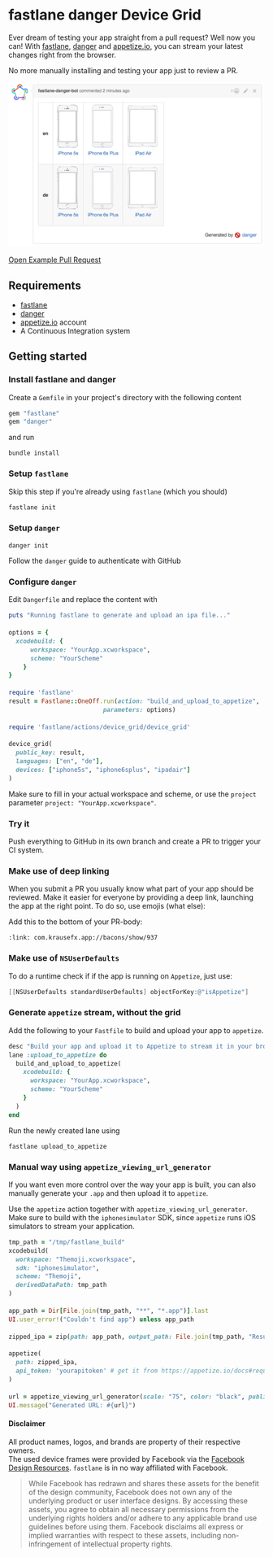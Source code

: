 # fastlane danger Device Grid

Ever dream of testing your app straight from a pull request? Well now you can! With [fastlane](https://fastlane.tools), [danger](https://github.com/danger/danger) and [appetize.io](https://appetize.io/), you can stream your latest changes right from the browser.

No more manually installing and testing your app just to review a PR.

![assets/GridExampleScreenshot.png](assets/GridExampleScreenshot.png)

[Open Example Pull Request](https://github.com/Themoji/ios/pull/12#issuecomment-215836315)

## Requirements

- [fastlane](https://fastlane.tools)
- [danger](https://github.com/danger/danger)
- [appetize.io](https://appetize.io/) account
- A Continuous Integration system

## Getting started

### Install fastlane and danger

Create a `Gemfile` in your project's directory with the following content

```ruby
gem "fastlane"
gem "danger"
```

and run

```
bundle install
```

### Setup `fastlane`

Skip this step if you're already using `fastlane` (which you should)

```
fastlane init
```

### Setup `danger`

```
danger init
```

Follow the `danger` guide to authenticate with GitHub

### Configure `danger`

Edit `Dangerfile` and replace the content with

```ruby
puts "Running fastlane to generate and upload an ipa file..."

options = {
  xcodebuild: {
      workspace: "YourApp.xcworkspace",
      scheme: "YourScheme"
    }
}

require 'fastlane'
result = Fastlane::OneOff.run(action: "build_and_upload_to_appetize",
                          parameters: options)

require 'fastlane/actions/device_grid/device_grid'

device_grid(
  public_key: result,
  languages: ["en", "de"],
  devices: ["iphone5s", "iphone6splus", "ipadair"]
)
```

Make sure to fill in your actual workspace and scheme, or use the `project` parameter `project: "YourApp.xcworkspace"`.

### Try it

Push everything to GitHub in its own branch and create a PR to trigger your CI system. 

### Make use of deep linking

When you submit a PR you usually know what part of your app should be reviewed. Make it easier for everyone by providing a deep link, launching the app at the right point. To do so, use emojis (what else):

Add this to the bottom of your PR-body:

```
:link: com.krausefx.app://bacons/show/937
```

### Make use of `NSUserDefaults`

To do a runtime check if if the app is running on `Appetize`, just use:

```objective-c
[[NSUserDefaults standardUserDefaults] objectForKey:@"isAppetize"]
```

### Generate `appetize` stream, without the grid

Add the following to your `Fastfile` to build and upload your app to `appetize`. 

```ruby
desc "Build your app and upload it to Appetize to stream it in your browser"
lane :upload_to_appetize do
  build_and_upload_to_appetize(
    xcodebuild: {
      workspace: "YourApp.xcworkspace",
      scheme: "YourScheme"
    }
  )
end
```

Run the newly created lane using

```
fastlane upload_to_appetize
```

### Manual way using `appetize_viewing_url_generator`

If you want even more control over the way your app is built, you can also manually generate your `.app` and then upload it to `appetize`.

Use the `appetize` action together with `appetize_viewing_url_generator`. Make sure to build with the `iphonesimulator` SDK, since `appetize` runs iOS simulators to stream your application.

```ruby
tmp_path = "/tmp/fastlane_build"
xcodebuild(
  workspace: "Themoji.xcworkspace",
  sdk: "iphonesimulator",
  scheme: "Themoji",
  derivedDataPath: tmp_path
)

app_path = Dir[File.join(tmp_path, "**", "*.app")].last
UI.user_error!("Couldn't find app") unless app_path

zipped_ipa = zip(path: app_path, output_path: File.join(tmp_path, "Result.zip"))

appetize(
  path: zipped_ipa,
  api_token: 'yourapitoken' # get it from https://appetize.io/docs#request-api-token
)

url = appetize_viewing_url_generator(scale: "75", color: "black", public_key: "123123")
UI.message("Generated URL: #{url}")
```

#### Disclaimer

All product names, logos, and brands are property of their respective owners.  
The used device frames were provided by Facebook via the [Facebook Design Resources](https://facebook.github.io/design/devices.html). `fastlane` is in no way affiliated with Facebook.

> While Facebook has redrawn and shares these assets for the benefit of the design community, Facebook does not own any of the underlying product or user interface designs. By accessing these assets, you agree to obtain all necessary permissions from the underlying rights holders and/or adhere to any applicable brand use guidelines before using them. Facebook disclaims all express or implied warranties with respect to these assets, including non-infringement of intellectual property rights.
